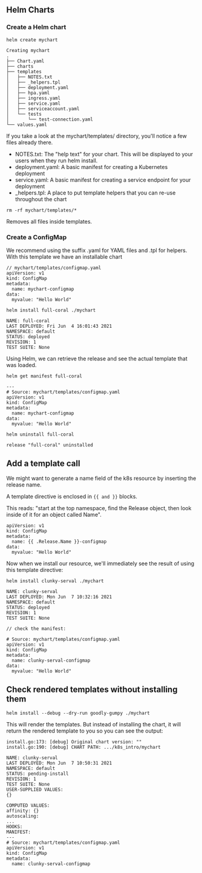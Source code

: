 ## Helm Charts

### Create a Helm chart

`helm create mychart`
```
Creating mychart
.
├── Chart.yaml
├── charts
├── templates
│   ├── NOTES.txt
│   ├── _helpers.tpl
│   ├── deployment.yaml
│   ├── hpa.yaml
│   ├── ingress.yaml
│   ├── service.yaml
│   ├── serviceaccount.yaml
│   └── tests
│       └── test-connection.yaml
└── values.yaml

```
If you take a look at the mychart/templates/ directory, you'll notice a few files already there.

- NOTES.txt: The "help text" for your chart. This will be displayed to your users when they run helm install.
- deployment.yaml: A basic manifest for creating a Kubernetes deployment
- service.yaml: A basic manifest for creating a service endpoint for your deployment
- _helpers.tpl: A place to put template helpers that you can re-use throughout the chart

`rm -rf mychart/templates/*`

Removes all files inside templates.
### Create a ConfigMap
We recommend using the suffix .yaml for YAML files and .tpl for helpers. With this template we have an installable chart

```
// mychart/templates/configmap.yaml
apiVersion: v1
kind: ConfigMap
metadata:
  name: mychart-configmap
data:
  myvalue: "Hello World"
```
`helm install full-coral ./mychart`
```
NAME: full-coral
LAST DEPLOYED: Fri Jun  4 16:01:43 2021
NAMESPACE: default
STATUS: deployed
REVISION: 1
TEST SUITE: None
```
Using Helm, we can retrieve the release and see the actual template that was loaded.

`helm get manifest full-coral`
```
---
# Source: mychart/templates/configmap.yaml
apiVersion: v1
kind: ConfigMap
metadata:
  name: mychart-configmap
data:
  myvalue: "Hello World"
```
`helm uninstall full-coral`
```
release "full-coral" uninstalled
```

## Add a template call

We might want to generate a name field of the k8s resource by inserting the release name.

A template directive is enclosed in `{{ and }}` blocks.

This reads: 
"start at the top namespace, find the Release object, then look inside of it for an object called Name".
```
apiVersion: v1
kind: ConfigMap
metadata:
  name: {{ .Release.Name }}-configmap
data:
  myvalue: "Hello World"
```
Now when we install our resource, we'll immediately see the result of using this template directive:

`helm install clunky-serval ./mychart`

```
NAME: clunky-serval
LAST DEPLOYED: Mon Jun  7 10:32:16 2021
NAMESPACE: default
STATUS: deployed
REVISION: 1
TEST SUITE: None

// check the manifest: 

# Source: mychart/templates/configmap.yaml
apiVersion: v1
kind: ConfigMap
metadata:
  name: clunky-serval-configmap
data:
  myvalue: "Hello World"
```

## Check rendered templates without installing them
`helm install --debug --dry-run goodly-gumpy ./mychart`

This will render the templates. But instead of installing the chart, it will return the rendered template to you so you can see the output:
```
install.go:173: [debug] Original chart version: ""
install.go:190: [debug] CHART PATH: .../k8s_intro/mychart

NAME: clunky-serval
LAST DEPLOYED: Mon Jun  7 10:50:31 2021
NAMESPACE: default
STATUS: pending-install
REVISION: 1
TEST SUITE: None
USER-SUPPLIED VALUES:
{}

COMPUTED VALUES:
affinity: {}
autoscaling:
...
HOOKS:
MANIFEST:
---
# Source: mychart/templates/configmap.yaml
apiVersion: v1
kind: ConfigMap
metadata:
  name: clunky-serval-configmap
  ```

